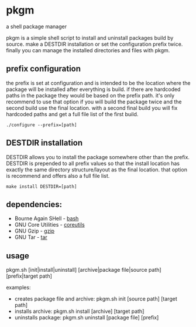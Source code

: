 # pkgm
a shell package manager

pkgm is a simple shell script to install and uninstall packages build by source.
make a DESTDIR installation or set the configuration prefix twice.
finally you can manage the installed directories and files with pkgm.

## prefix configuration
the prefix is set at configuration and is intended to be the location where the package will be installed after everything is build.
if there are hardcoded paths in the package they would be based on the prefix path.
it's only recommend to use that option if you will build the package twice and the second build use the final location.
with a second final build you will fix hardcoded paths and get a full file list of the first build.

```
./configure --prefix=[path]
```

## DESTDIR installation
DESTDIR allows you to install the package somewhere other than the prefix.
DESTDIR is prepended to all prefix values so that the install location has exactly the same directory structure/layout as the final location.
that option is recommend and offers also a full file list.

```
make install DESTDIR=[path]
```

## dependencies:
* Bourne Again SHell - [bash](https://www.gnu.org/software/bash)
* GNU Core Utilities - [coreutils](https://www.gnu.org/software/coreutils)
* GNU Gzip - [gzip](https://www.gnu.org/software/gzip)
* GNU Tar - [tar](https://www.gnu.org/software/tar)

## usage
pkgm.sh [init|install|uninstall] [archive|package file|source path] [prefix|target path]

examples:
* creates package file and archive: pkgm.sh init [source path] [target path]
* installs archive: pkgm.sh install [archive] [target path]
* uninstalls package: pkgm.sh uninstall [package file] [prefix]
